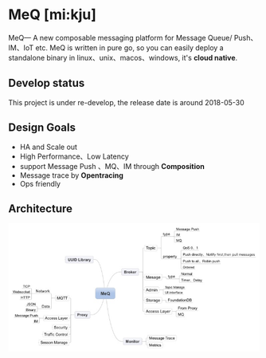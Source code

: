 # MeQ [mi:kju]

MeQ— A new composable messaging platform for Message Queue/ Push、IM、IoT etc.
MeQ is written in pure go, so you can easily deploy a standalone binary in linux、unix、macos、windows,  it's **cloud native**.

Develop status
---
This project is under re-develop, the release date is around 2018-05-30

Design Goals
------------
- HA and Scale out
- High Performance、Low Latency
- support Message Push 、MQ、IM  through **Composition**
- Message trace by **Opentracing**
- Ops friendly


Architecture
------------

![](MeQ.jpeg)


